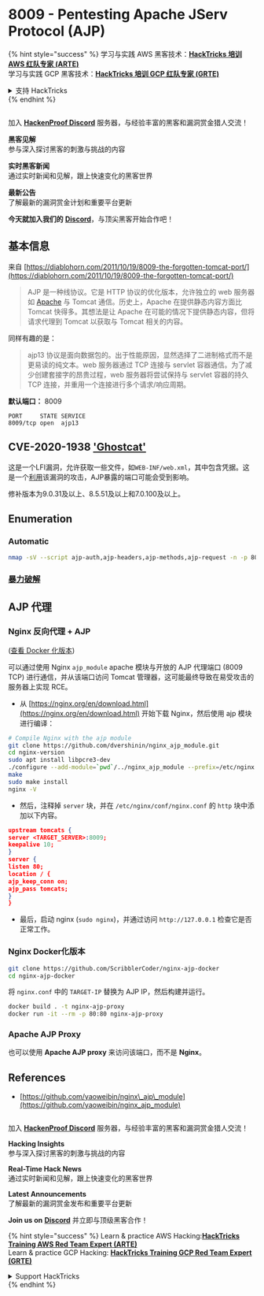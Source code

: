 # 8009 - Pentesting Apache JServ Protocol (AJP)

{% hint style="success" %}
学习与实践 AWS 黑客技术：<img src="../.gitbook/assets/arte.png" alt="" data-size="line">[**HackTricks 培训 AWS 红队专家 (ARTE)**](https://training.hacktricks.xyz/courses/arte)<img src="../.gitbook/assets/arte.png" alt="" data-size="line">\
学习与实践 GCP 黑客技术：<img src="../.gitbook/assets/grte.png" alt="" data-size="line">[**HackTricks 培训 GCP 红队专家 (GRTE)**<img src="../.gitbook/assets/grte.png" alt="" data-size="line">](https://training.hacktricks.xyz/courses/grte)

<details>

<summary>支持 HackTricks</summary>

* 查看 [**订阅计划**](https://github.com/sponsors/carlospolop)!
* **加入** 💬 [**Discord 群组**](https://discord.gg/hRep4RUj7f) 或 [**电报群组**](https://t.me/peass) 或 **关注** 我们的 **Twitter** 🐦 [**@hacktricks\_live**](https://twitter.com/hacktricks_live)**.**
* **通过向** [**HackTricks**](https://github.com/carlospolop/hacktricks) 和 [**HackTricks Cloud**](https://github.com/carlospolop/hacktricks-cloud) github 仓库提交 PR 分享黑客技巧。

</details>
{% endhint %}

<figure><img src="../.gitbook/assets/image (3).png" alt=""><figcaption></figcaption></figure>

加入 [**HackenProof Discord**](https://discord.com/invite/N3FrSbmwdy) 服务器，与经验丰富的黑客和漏洞赏金猎人交流！

**黑客见解**\
参与深入探讨黑客的刺激与挑战的内容

**实时黑客新闻**\
通过实时新闻和见解，跟上快速变化的黑客世界

**最新公告**\
了解最新的漏洞赏金计划和重要平台更新

**今天就加入我们的** [**Discord**](https://discord.com/invite/N3FrSbmwdy)，与顶尖黑客开始合作吧！

## 基本信息

来自 [https://diablohorn.com/2011/10/19/8009-the-forgotten-tomcat-port/](https://diablohorn.com/2011/10/19/8009-the-forgotten-tomcat-port/)

> AJP 是一种线协议。它是 HTTP 协议的优化版本，允许独立的 web 服务器如 [Apache](http://httpd.apache.org/) 与 Tomcat 通信。历史上，Apache 在提供静态内容方面比 Tomcat 快得多。其想法是让 Apache 在可能的情况下提供静态内容，但将请求代理到 Tomcat 以获取与 Tomcat 相关的内容。

同样有趣的是：

> ajp13 协议是面向数据包的。出于性能原因，显然选择了二进制格式而不是更易读的纯文本。web 服务器通过 TCP 连接与 servlet 容器通信。为了减少创建套接字的昂贵过程，web 服务器将尝试保持与 servlet 容器的持久 TCP 连接，并重用一个连接进行多个请求/响应周期。

**默认端口：** 8009
```
PORT     STATE SERVICE
8009/tcp open  ajp13
```
## CVE-2020-1938 ['Ghostcat'](https://www.chaitin.cn/en/ghostcat)

这是一个LFI漏洞，允许获取一些文件，如`WEB-INF/web.xml`，其中包含凭据。这是一个[利用](https://www.exploit-db.com/exploits/48143)该漏洞的攻击，AJP暴露的端口可能会受到影响。

修补版本为9.0.31及以上、8.5.51及以上和7.0.100及以上。

## Enumeration

### Automatic
```bash
nmap -sV --script ajp-auth,ajp-headers,ajp-methods,ajp-request -n -p 8009 <IP>
```
### [**暴力破解**](../generic-methodologies-and-resources/brute-force.md#ajp)

## AJP 代理

### Nginx 反向代理 + AJP

([查看 Docker 化版本](8009-pentesting-apache-jserv-protocol-ajp.md#Dockerized-version))

可以通过使用 Nginx `ajp_module` apache 模块与开放的 AJP 代理端口 (8009 TCP) 进行通信，并从该端口访问 Tomcat 管理器，这可能最终导致在易受攻击的服务器上实现 RCE。

* 从 [https://nginx.org/en/download.html](https://nginx.org/en/download.html) 开始下载 Nginx，然后使用 ajp 模块进行编译：
```bash
# Compile Nginx with the ajp module
git clone https://github.com/dvershinin/nginx_ajp_module.git
cd nginx-version
sudo apt install libpcre3-dev
./configure --add-module=`pwd`/../nginx_ajp_module --prefix=/etc/nginx --sbin-path=/usr/sbin/nginx --modules-path=/usr/lib/nginx/modules
make
sudo make install
nginx -V
```
* 然后，注释掉 `server` 块，并在 `/etc/nginx/conf/nginx.conf` 的 `http` 块中添加以下内容。
```json
upstream tomcats {
server <TARGET_SERVER>:8009;
keepalive 10;
}
server {
listen 80;
location / {
ajp_keep_conn on;
ajp_pass tomcats;
}
}
```
* 最后，启动 nginx (`sudo nginx`)，并通过访问 `http://127.0.0.1` 检查它是否正常工作。

### Nginx Docker化版本
```bash
git clone https://github.com/ScribblerCoder/nginx-ajp-docker
cd nginx-ajp-docker
```
将 `nginx.conf` 中的 `TARGET-IP` 替换为 AJP IP，然后构建并运行。
```bash
docker build . -t nginx-ajp-proxy
docker run -it --rm -p 80:80 nginx-ajp-proxy
```
### Apache AJP Proxy

也可以使用 **Apache AJP proxy** 来访问该端口，而不是 **Nginx**。

## References

* [https://github.com/yaoweibin/nginx\_ajp\_module](https://github.com/yaoweibin/nginx_ajp_module)

<figure><img src="../.gitbook/assets/image (3).png" alt=""><figcaption></figcaption></figure>

加入 [**HackenProof Discord**](https://discord.com/invite/N3FrSbmwdy) 服务器，与经验丰富的黑客和漏洞赏金猎人交流！

**Hacking Insights**\
参与深入探讨黑客的刺激与挑战的内容

**Real-Time Hack News**\
通过实时新闻和见解，跟上快速变化的黑客世界

**Latest Announcements**\
了解最新的漏洞赏金发布和重要平台更新

**Join us on** [**Discord**](https://discord.com/invite/N3FrSbmwdy) 并立即与顶级黑客合作！

{% hint style="success" %}
Learn & practice AWS Hacking:<img src="../.gitbook/assets/arte.png" alt="" data-size="line">[**HackTricks Training AWS Red Team Expert (ARTE)**](https://training.hacktricks.xyz/courses/arte)<img src="../.gitbook/assets/arte.png" alt="" data-size="line">\
Learn & practice GCP Hacking: <img src="../.gitbook/assets/grte.png" alt="" data-size="line">[**HackTricks Training GCP Red Team Expert (GRTE)**<img src="../.gitbook/assets/grte.png" alt="" data-size="line">](https://training.hacktricks.xyz/courses/grte)

<details>

<summary>Support HackTricks</summary>

* Check the [**subscription plans**](https://github.com/sponsors/carlospolop)!
* **Join the** 💬 [**Discord group**](https://discord.gg/hRep4RUj7f) or the [**telegram group**](https://t.me/peass) or **follow** us on **Twitter** 🐦 [**@hacktricks\_live**](https://twitter.com/hacktricks_live)**.**
* **Share hacking tricks by submitting PRs to the** [**HackTricks**](https://github.com/carlospolop/hacktricks) and [**HackTricks Cloud**](https://github.com/carlospolop/hacktricks-cloud) github repos.

</details>
{% endhint %}

